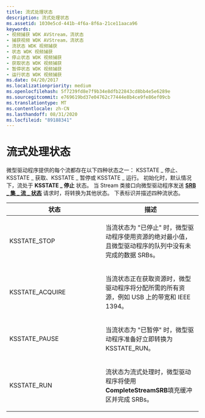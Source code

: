 ```yaml
---
title: 流式处理状态
description: 流式处理状态
ms.assetid: 1030e5cd-441b-4f6a-8f6a-21ce11aaca96
keywords:
- 视频捕获 WDK AVStream，流状态
- 捕获视频 WDK AVStream，流状态
- 流状态 WDK 视频捕获
- 状态 WDK 视频捕获
- 停止状态 WDK 视频捕获
- 获取状态 WDK 视频捕获
- 暂停状态 WDK 视频捕获
- 运行状态 WDK 视频捕获
ms.date: 04/20/2017
ms.localizationpriority: medium
ms.openlocfilehash: 5f7239fd8e7f9b34e8dfb22843cd8bb4e5e6289e
ms.sourcegitcommit: e769619bd37e04762c77444e8b4ce9fe86ef09cb
ms.translationtype: MT
ms.contentlocale: zh-CN
ms.lasthandoff: 08/31/2020
ms.locfileid: "89188341"
---
```

# <a name="streaming-states"></a>流式处理状态


微型驱动程序提供的每个流都存在以下四种状态之一： KSSTATE \_ 停止、KSSTATE \_ 获取、KSSTATE \_ 暂停或 KSSTATE \_ 运行。 初始化时，默认情况下，流处于 **KSSTATE \_ 停止** 状态。 当 Stream 类接口向微型驱动程序发送 [**SRB \_ 集 \_ 流 \_ 状态**](./srb-set-stream-state.md) 请求时，将转换为其他状态。 下表标识并描述四种流状态。

<table>
<colgroup>
<col width="50%" />
<col width="50%" />
</colgroup>
<thead>
<tr class="header">
<th>状态</th>
<th>描述</th>
</tr>
</thead>
<tbody>
<tr class="odd">
<td><p>KSSTATE_STOP</p></td>
<td><p>当流状态为 "已停止" 时，微型驱动程序使用资源的绝对最小值，且微型驱动程序的队列中没有未完成的数据 SRBs。</p></td>
</tr>
<tr class="even">
<td><p>KSSTATE_ACQUIRE</p></td>
<td><p>当流状态正在获取资源时，微型驱动程序将分配所需的所有资源，例如 USB 上的带宽和 IEEE 1394。</p></td>
</tr>
<tr class="odd">
<td><p>KSSTATE_PAUSE</p></td>
<td><p>当流状态为 "已暂停" 时，微型驱动程序准备好立即转换为 KSSTATE_RUN。</p></td>
</tr>
<tr class="even">
<td><p>KSSTATE_RUN</p></td>
<td><p>流状态为流式处理时，微型驱动程序将使用 <strong>CompleteStreamSRB</strong>填充缓冲区并完成 SRBs。</p></td>
</tr>
</tbody>
</table>

 

 

